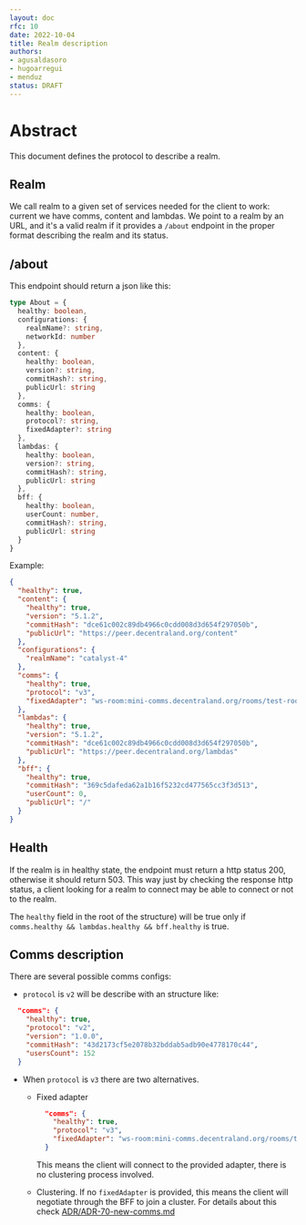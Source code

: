 ```yaml
---
layout: doc
rfc: 10
date: 2022-10-04
title: Realm description
authors:
- agusaldasoro
- hugoarregui
- menduz
status: DRAFT
---
```


# Abstract

This document defines the protocol to describe a realm.

## Realm

We call realm to a given set of services needed for the client to work: current we have comms, content and lambdas. We point to a realm by an URL, and it's a valid realm if it provides a `/about` endpoint in the proper format describing the realm and its status.

## /about

This endpoint should return a json like this:

```typescript
type About = {
  healthy: boolean,
  configurations: {
    realmName?: string,
    networkId: number
  },
  content: {
    healthy: boolean,
    version?: string,
    commitHash?: string,
    publicUrl: string
  },
  comms: {
    healthy: boolean,
    protocol?: string,
    fixedAdapter?: string
  },
  lambdas: {
    healthy: boolean,
    version?: string,
    commitHash?: string,
    publicUrl: string
  },
  bff: {
    healthy: boolean,
    userCount: number,
    commitHash?: string,
    publicUrl: string
  }
}
```

Example:

```json
{
  "healthy": true,
  "content": {
    "healthy": true,
    "version": "5.1.2",
    "commitHash": "dce61c002c89db4966c0cdd008d3d654f297050b",
    "publicUrl": "https://peer.decentraland.org/content"
  },
  "configurations": {
    "realmName": "catalyst-4"
  },
  "comms": {
    "healthy": true,
    "protocol": "v3",
    "fixedAdapter": "ws-room:mini-comms.decentraland.org/rooms/test-room"
  },
  "lambdas": {
    "healthy": true,
    "version": "5.1.2",
    "commitHash": "dce61c002c89db4966c0cdd008d3d654f297050b",
    "publicUrl": "https://peer.decentraland.org/lambdas"
  },
  "bff": {
    "healthy": true,
    "commitHash": "369c5dafeda62a1b16f5232cd477565cc3f3d513",
    "userCount": 0,
    "publicUrl": "/"
  }
}
```

## Health

If the realm is in healthy state, the endpoint must return a http status 200, otherwise it should return 503. This way just by checking the response http status, a client looking for a realm to connect may be able to connect or not to the realm.

The `healthy` field in the root of the structure) will be true only if `comms.healthy && lambdas.healthy && bff.healthy` is true.

## Comms description

There are several possible comms configs:

- `protocol` is `v2` will be describe with an structure like:

```json
  "comms": {
    "healthy": true,
    "protocol": "v2",
    "version": "1.0.0",
    "commitHash": "43d2173cf5e2078b32bddab5adb90e4778170c44",
    "usersCount": 152
  }
```

- When `protocol` is `v3` there are two alternatives. 

  - Fixed adapter 
    ```json
      "comms": {
        "healthy": true,
        "protocol": "v3",
        "fixedAdapter": "ws-room:mini-comms.decentraland.org/rooms/test-room"
      }
    ```

    This means the client will connect to the provided adapter, there is no clustering process involved.

  - Clustering. If no `fixedAdapter` is provided, this means the client will negotiate through the BFF to join a cluster. For details about this check [ADR/ADR-70-new-comms.md](ADR-70)
